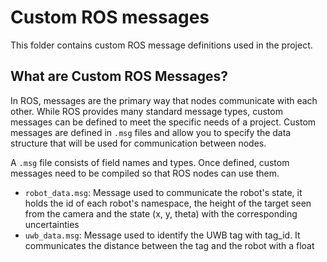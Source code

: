 # Custom ROS messages

This folder contains custom ROS message definitions used in the project.

## What are Custom ROS Messages?

In ROS, messages are the primary way that nodes communicate with each other. While ROS provides many standard message types, custom messages can be defined to meet the specific needs of a project. Custom messages are defined in `.msg` files and allow you to specify the data structure that will be used for communication between nodes.

A `.msg` file consists of field names and types. Once defined, custom messages need to be compiled so that ROS nodes can use them.

- `robot_data.msg`: Message used to communicate the robot's state, it holds the id of each robot's namespace, the height of the target seen from the camera and the state (x, y, theta) with the corresponding uncertainties
- `uwb_data.msg`: Message used to identify the UWB tag with tag_id. It communicates the distance between the tag and the robot with a float